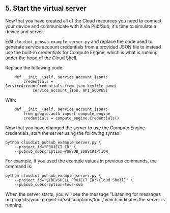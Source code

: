## 5. Start the virtual server

Now that you have created all of the Cloud resources you need to connect your device and communicate with it via Pub/Sub, it's time to simulate a device and server.

Edit `cloudiot_pubsub_example_server.py` and replace the code used to generate service account credentials from a provided JSON file to instead use the built-in credentials for Compute Engine, which is what is running under the hood of the Cloud Shell.

Replace the following code:

```
    def __init__(self, service_account_json):
        credentials = ServiceAccountCredentials.from_json_keyfile_name(
            service_account_json, API_SCOPES)
```

With:

```
    def __init__(self, service_account_json):        
        from google.auth import compute_engine
        credentials = compute_engine.Credentials()
```

Now that you have changed the server to use the Compute Engine credentials, start the server using the following syntax:

```
python cloudiot_pubsub_example_server.py \
    --project_id="PROJECT_ID" \
    --pubsub_subscription=PUBSUB_SUBSCRIPTION
```

For example, if you used the example values in previous commands, the command is:

```
python cloudiot_pubsub_example_server.py \
    --project_id="${DEVSHELL_PROJECT_ID:-Cloud Shell}" \
    --pubsub_subscription=tour-sub
```

When the server starts, you will see the message "Listening for messages on projects/your-project-id/subscriptions/tour,"which indicates the server is running.
